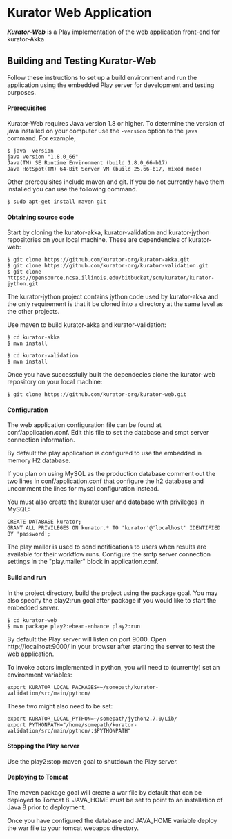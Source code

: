 Kurator Web Application
=======================

***Kurator-Web*** is a Play implementation of the web application front-end for kurator-Akka

Building and Testing Kurator-Web
--------------------------------

Follow these instructions to set up a build environment and run the application using the embedded Play server for development and testing purposes.

#### Prerequisites

Kurator-Web requires Java version 1.8 or higher. To determine the version of java installed on your computer use the `-version` option to the `java` command. For example,

    $ java -version
    java version "1.8.0_66"
    Java(TM) SE Runtime Environment (build 1.8.0_66-b17)
    Java HotSpot(TM) 64-Bit Server VM (build 25.66-b17, mixed mode)

Other prerequisites include maven and git. If you do not currently have them installed you can use the following command.

    $ sudo apt-get install maven git

#### Obtaining source code

Start by cloning the kurator-akka, kurator-validation and kurator-jython repositories on your local machine. These are dependencies of kurator-web:

    $ git clone https://github.com/kurator-org/kurator-akka.git
    $ git clone https://github.com/kurator-org/kurator-validation.git
    $ git clone https://opensource.ncsa.illinois.edu/bitbucket/scm/kurator/kurator-jython.git

The kurator-jython project contains jython code used by kurator-akka and the only requirement is that it be cloned into a directory at the same level as the other projects.

Use maven to build kurator-akka and kurator-validation:

    $ cd kurator-akka
    $ mvn install

    $ cd kurator-validation
    $ mvn install

Once you have successfully built the dependecies clone the kurator-web repository on your local machine:

    $ git clone https://github.com/kurator-org/kurator-web.git

#### Configuration

The web application configuration file can be found at conf/application.conf. Edit this file to set the database and smpt server connection information.

By default the play application is configured to use the embedded in memory H2 database.

If you plan on using MySQL as the production database comment out the two lines in conf/application.conf that configure the h2 database and uncomment the lines for mysql configuration instead.

You must also create the kurator user and database with privileges in MySQL:

    CREATE DATABASE kurator;
    GRANT ALL PRIVILEGES ON kurator.* TO 'kurator'@'localhost' IDENTIFIED BY 'password';

The play mailer is used to send notifications to users when results are available for their workflow runs. Configure the smtp server connection settings in the "play.mailer" block in application.conf.

#### Build and run

In the project directory, build the project using the package goal. You may also specify the play2:run goal after package if you would like to start the embedded server.

    $ cd kurator-web
    $ mvn package play2:ebean-enhance play2:run

By default the Play server will listen on port 9000. Open http://localhost:9000/ in your browser after starting the server to test the web application.

To invoke actors implemented in python, you will need to (currently) set an environment variables:

    export KURATOR_LOCAL_PACKAGES=~/somepath/kurator-validation/src/main/python/

These two might also need to be set:

    export KURATOR_LOCAL_PYTHON=~/somepath/jython2.7.0/Lib/
    export PYTHONPATH="/home/somepath/kurator-validation/src/main/python/:$PYTHONPATH"

#### Stopping the Play server

Use the play2:stop maven goal to shutdown the Play server.

#### Deploying to Tomcat ####

The maven package goal will create a war file by default that can be deployed to Tomcat 8. JAVA_HOME must be set to point to an installation of Java 8 prior to deployment.

Once you have configured the database and JAVA_HOME variable deploy the war file to your tomcat webapps directory.

